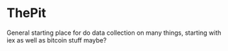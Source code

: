# ThePit
General starting place for do data collection on many things, starting with iex as well as bitcoin stuff maybe?
